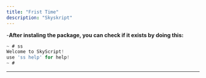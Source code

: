 ```yaml
---
title: "Frist Time"
description: "Skyskript"
---
```

-**After instaling the package, you can check if it exists by doing this:**
```js
~ # ss
Welcome to SkyScript!
use 'ss help' for help!
~ #
```
---

